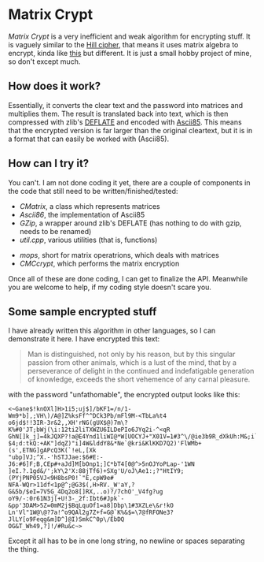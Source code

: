 Matrix Crypt
============

*Matrix Crypt* is a very inefficient and weak algorithm for encrypting stuff. It is vaguely similar to the [Hill cipher](http://en.wikipedia.org/wiki/Hill_cipher), that means it uses matrix algebra to encrypt, kinda like [this](http://aix1.uottawa.ca/~jkhoury/cryptography.htm) but different. It is just a small hobby project of mine, so don't except much. 

How does it work?
-----------------

Essentially, it converts the clear text and the password into matrices and multiplies them. The result is translated back into text, which is then compressed with zlib's [DEFLATE](http://en.wikipedia.org/wiki/DEFLATE) and encoded with [Ascii85](http://en.wikipedia.org/wiki/Ascii85). This means that the encrypted version is far larger than the original cleartext, but it is in a format that can easily be worked with (Ascii85). 

How can I try it?
-----------------

You can't. I am not done coding it yet, there are a couple of components in the code that still need to be written/finished/tested:

+   *CMatrix*, a class which represents matrices
+   *Ascii86*, the implementation of Ascii85
+   *GZip*, a wrapper around zlib's DEFLATE (has nothing to do with gzip, needs to be renamed)
+   *util.cpp*, various utilities (that is, functions)
-   *mops*, short for matrix operatrions, which deals with matrices
-   *CMCcrypt*, which performs the matrix encryption

Once all of these are done coding, I can get to finalize the API. Meanwhile you are welcome to help, if my coding style doesn't scare you. 

Some sample encrypted stuff
---------------------------

I have already written this algorithm in other languages, so I can demonstrate it here. I have encrypted this text:

> Man is distinguished, not only by his reason, but by this singular passion from other animals, which is a lust of the mind, that by a perseverance of delight in the continued and indefatigable generation of knowledge, exceeds the short vehemence of any carnal pleasure.

with the password "unfathomable", the encrypted output looks like this:

    <~Gane$!knOXl]H>1i5;uj$]/bKF1=/n/1-Wm9*b],;VH\)/A@]Z%ksFf^^DCk3Pb/mFl9M-<TbLa%t4
    o6jd$!!3IR-3r&2,,XH'rNG(gUX$@)7m\?K%#0'JT;bWj(\i:12ti2liTXWZU6ILDePIo6JYq2i-^<qR
    GhN[]k_j]=4kJQXP?!a@E4Ynd1liWI@*W[UOCYJ+"X01V=1#3^\/@ie3b9R_dXkUh:M&;i`+qN;'0oPh
    $4;d:tkQ:+AK"]dqZ)"i]4W&lddY8&*Ne`@kri&KlKKD7Q2)'FlWMb+(s',ETNG]gAPcQ3K(`!eL,[Xk
    "ubp]VJ;^X.-'hSTJJae:$6#E:-J6:#6]F;B,CEp#+aJd]M[bOnp1;]C*bT4[0@^>5nOJYoPLap-'1WN
    ]eI.?.1gd&/';kY\2'X:88jTf6)+SXg'U/oJ\Ae1:;?"HtIY9;(PYjPNP05VJ<9H8bsP0!`"E,cpW9e#
    NFA-WQr>11df<1p@^;@G3$(,H>RV._W'aY,?G&5b/$eI=7V5G_4Dq2o8[]RX,..o)?/7chO'_V4fg?ug
    oY9/-:0r61N3j[+U!3-_2f:Ibt6#Jpk`-&pp'3DAM>5Z=0mM2j$BqLquOf1=a8]Dbp\1#3XZLe\&r!kO
    Ln'Vl"1W@\@?7a!^o9QAl2g7Z+f=G@`K%&$=\7@fRFONe3?JlLY[o9Feqg&m]D^]@I)SmkC^0p\/EbDQ
    OG&T_Wh49,?]!/#Ru&c~>

Except it all has to be in one long string, no newline or spaces separating the thing. 
